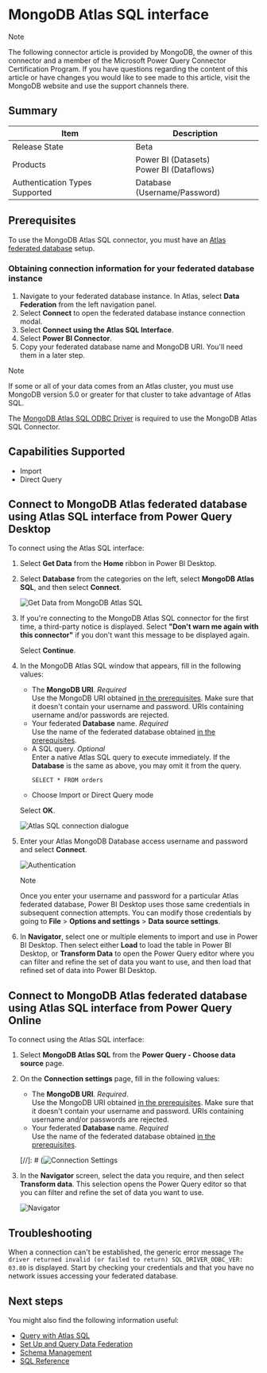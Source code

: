 # MongoDB Atlas SQL interface

> [!Note]
> The following connector article is provided by MongoDB, the owner of this connector and a member of the Microsoft Power Query Connector Certification Program. If you have questions regarding the content of this article or have changes you would like to see made to this article, visit the MongoDB website and use the support channels there.

## Summary

| Item                               | Description                                  |
|------------------------------------|----------------------------------------------|
| Release State                      | Beta                                         |
| Products                           | Power BI (Datasets)<br/>Power BI (Dataflows) |
| Authentication Types Supported     | Database (Username/Password)                 |

## Prerequisites
To use the MongoDB Atlas SQL connector, you must have an [Atlas federated database](https://www.mongodb.com/docs/atlas/data-federation/) setup.

### Obtaining connection information for your federated database instance

1. Navigate to your federated database instance. In Atlas, select **Data Federation** from the left navigation panel.
2. Select **Connect** to open the federated database instance connection modal.
3. Select **Connect using the Atlas SQL Interface**.
4. Select **Power BI Connector**.
5. Copy your federated database name and MongoDB URI. You'll need them in a later step.

> [!NOTE]
> If some or all of your data comes from an Atlas cluster, you must use MongoDB version 5.0 or greater for that cluster to take advantage of Atlas SQL.

The [MongoDB Atlas SQL ODBC Driver](https://www.mongodb.com/try/download/odbc-driver) is required to use the MongoDB Atlas SQL Connector.

## Capabilities Supported

* Import
* Direct Query

## Connect to MongoDB Atlas federated database using Atlas SQL interface from Power Query Desktop

To connect using the Atlas SQL interface:

1. Select **Get Data** from the **Home** ribbon in Power BI Desktop.

2. Select **Database** from the categories on the left, select **MongoDB Atlas SQL**, and then select **Connect**.  

   ![Get Data from MongoDB Atlas SQL](./media/mongodb/mongodb_get_data.png)

3. If you're connecting to the MongoDB Atlas SQL connector for the first time, a third-party notice is displayed. 
   Select **"Don't warn me again with this connector"** if you don't want this message to be displayed again.

   Select **Continue**. 

4. In the MongoDB Atlas SQL window that appears, fill in the following values:

   - The **MongoDB URI**. _Required_ \
     Use the MongoDB URI obtained [in the prerequisites](#obtaining-connection-information-for-your-federated-database-instance).  Make sure that it doesn't contain your username and password. URIs containing username and/or passwords are rejected.
   - Your federated **Database** name. _Required_ \
     Use the name of the federated database obtained [in the prerequisites](#obtaining-connection-information-for-your-federated-database-instance).
   - A SQL query. _Optional_ \
     Enter a native Atlas SQL query to execute immediately. If the **Database** is the same as above, you may omit it from the query.
     ```
     SELECT * FROM orders
     ```
   - Choose Import or Direct Query mode
   
   Select **OK**.  

   ![Atlas SQL connection dialogue](./media/mongodb/mongodb_connection_dialogue.png)
   
5. Enter your Atlas MongoDB Database access username and password and select **Connect**.  

   ![Authentication](./media/mongodb/mongodb_authentication.png)  

   > [!NOTE]
   > Once you enter your username and password for a particular Atlas federated database, Power BI Desktop uses those same credentials in subsequent connection attempts. You can modify those credentials by going to **File** > **Options and settings** > **Data source settings**.  

6. In **Navigator**, select one or multiple elements to import and use in Power BI Desktop. 
   Then select either **Load** to load the table in Power BI Desktop, or **Transform Data** to open the Power Query 
   editor where you can filter and refine the set of data you want to use, and then load that refined set of data into 
   Power BI Desktop.

## Connect to MongoDB Atlas federated database using Atlas SQL interface from Power Query Online

To connect using the Atlas SQL interface:

1. Select **MongoDB Atlas SQL** from the **Power Query - Choose data source** page.
2. On the **Connection settings** page, fill in the following values:
    - The **MongoDB URI**. _Required_.   
      Use the MongoDB URI obtained [in the prerequisites](#obtaining-connection-information-for-your-federated-database-instance).  Make sure that it doesn't contain your username and password. URIs containing username and/or passwords are rejected.
    - Your federated **Database** name. _Required_  
      Use the name of the federated database obtained [in the prerequisites](#obtaining-connection-information-for-your-federated-database-instance).

   [//]: # (![Connection Settings](./media/mongodb/mongodb_connect_to_data_source.png)

3. In the **Navigator** screen, select the data you require, and then select **Transform data**. This selection opens the Power Query editor so that you can filter and refine the set of data you want to use.  

   ![Navigator](./media/mongodb/mongodb_choose_data.png)

## Troubleshooting

When a connection can't be established, the generic error message 
`The driver returned invalid (or failed to return) SQL_DRIVER_ODBC_VER: 03.80` is displayed.
Start by checking your credentials and that you have no network issues accessing your federated database.

## Next steps

You might also find the following information useful:
* [Query with Atlas SQL](https://www.mongodb.com/docs/atlas/data-federation/query/query-with-sql/)
* [Set Up and Query Data Federation](https://www.mongodb.com/docs/atlas/data-federation/)
* [Schema Management](https://www.mongodb.com/docs/atlas/data-federation/query/sql/schema-management/)
* [SQL Reference](https://www.mongodb.com/docs/atlas/data-federation/query/sql/reference/)
